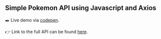 ## Simple Pokemon API using Javascript and Axios

:black_nib: Live demo via [codepen](https://codepen.io/aizadrzo/pen/MWbQeeM).

:point_right: Link to the full API can be found [here](https://pokeapi.co/). 

